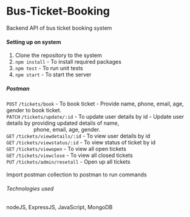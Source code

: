 ﻿# Bus-Ticket-Booking
 Backend API of bus ticket booking system

 #### Setting up on system
 1. Clone the repository to the system
 2. `npm install` - To install required packages
 3. `npm test` - To run unit tests
 4. `npm start` - To start the server


##### Postman

`POST` `/tickets/book` - To book ticket   - Provide name, phone, email, age, gender to book ticket.<br />
`PATCH` `/tickets/update/:id` - To update user details by id - Update user details by providing updated details of name,<br />
&emsp; &emsp; &emsp; &emsp; phone, email, age,  gender.<br />
`GET` `/tickets/viewdetails/:id` - To view user details by id<br />
`GET` `/tickets/viewstatus/:id` - To view status of ticket by id<br />
`GET` `/tickets/viewopen` - To view all open tickets<br />
`GET` `/tickets/viewclose` - To view all closed tickets<br />
`PUT` `/tickets/admin/resetall` - Open up all tickets<br />
<br />
Import postman collection to postman to run commands<br />

###### Technologies used
nodeJS, ExpressJS, JavaScript, MongoDB
 
